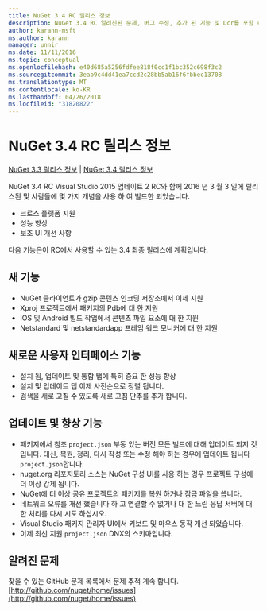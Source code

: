 ```yaml
---
title: NuGet 3.4 RC 릴리스 정보
description: NuGet 3.4 RC 알려진된 문제, 버그 수정, 추가 된 기능 및 Dcr를 포함 하 여에 대 한 릴리스 정보입니다.
author: karann-msft
ms.author: karann
manager: unnir
ms.date: 11/11/2016
ms.topic: conceptual
ms.openlocfilehash: e40d685a5256fdfee818f0cc1f1bc352c698f3c2
ms.sourcegitcommit: 3eab9c4dd41ea7ccd2c28bb5ab16f6fbbec13708
ms.translationtype: MT
ms.contentlocale: ko-KR
ms.lasthandoff: 04/26/2018
ms.locfileid: "31820822"
---
```

# <a name="nuget-34-rc-release-notes"></a>NuGet 3.4 RC 릴리스 정보

[NuGet 3.3 릴리스 정보](../release-notes/nuget-3.3.md) | [NuGet 3.4 릴리스 정보](../release-notes/nuget-3.4.md)

NuGet 3.4 RC Visual Studio 2015 업데이트 2 RC와 함께 2016 년 3 월 3 일에 릴리스된 및 사람들에 몇 가지 개념을 사용 하 여 빌드한 되었습니다.

* 크로스 플랫폼 지원
* 성능 향상
* 보조 UI 개선 사항

다음 기능은이 RC에서 사용할 수 있는 3.4 최종 릴리스에 계획입니다.

## <a name="new-features"></a>새 기능

* NuGet 클라이언트가 gzip 콘텐츠 인코딩 저장소에서 이제 지원
* Xproj 프로젝트에서 패키지의 Pdb에 대 한 지원
* IOS 및 Android 빌드 작업에서 콘텐츠 파일 요소에 대 한 지원
* Netstandard 및 netstandardapp 프레임 워크 모니커에 대 한 지원

## <a name="new-user-interface-features"></a>새로운 사용자 인터페이스 기능

* 설치 됨, 업데이트 및 통합 탭에 특히 중요 한 성능 향상
* 설치 및 업데이트 탭 이제 사전순으로 정렬 됩니다.
* 검색을 새로 고칠 수 있도록 새로 고침 단추를 추가 합니다.

## <a name="updates-and-improvements"></a>업데이트 및 향상 기능

* 패키지에서 참조 `project.json` 부동 있는 버전 모든 빌드에 대해 업데이트 되지 것입니다. 대신, 복원, 정리, 다시 작성 또는 수정 해야 하는 경우에 업데이트 됩니다 `project.json`합니다.
* nuget.org 리포지토리 소스는 NuGet 구성 UI를 사용 하는 경우 프로젝트 구성에 더 이상 강제 됩니다.
* NuGet에 더 이상 공유 프로젝트의 패키지를 복원 하거나 잠금 파일을 씁니다.
* 네트워크 오류를 개선 했습니다 하 고 연결할 수 없거나 대 한 느린 응답 서버에 대 한 처리를 다시 시도 하십시오.
* Visual Studio 패키지 관리자 UI에서 키보드 및 마우스 동작 개선 되었습니다.
* 이제 최신 지원 `project.json` DNX의 스키마입니다.

## <a name="known-issues"></a>알려진 문제

찾을 수 있는 GitHub 문제 목록에서 문제 추적 계속 합니다. [http://github.com/nuget/home/issues](http://github.com/nuget/home/issues)